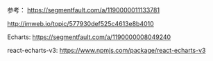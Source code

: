 参考：
https://segmentfault.com/a/1190000011133781

http://imweb.io/topic/577930def525c4613e8b4010

Echarts: https://segmentfault.com/a/1190000008049240

react-echarts-v3: https://www.npmjs.com/package/react-echarts-v3